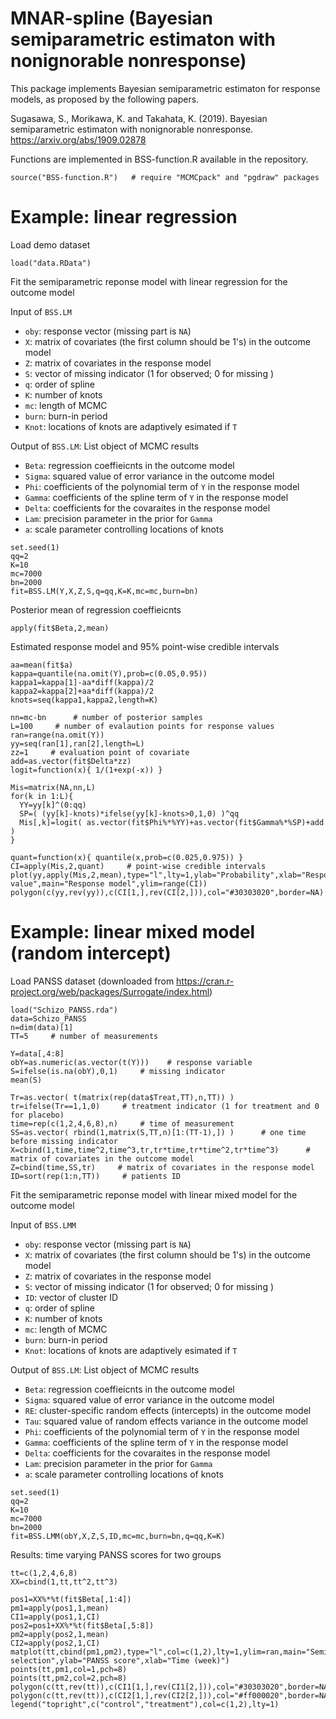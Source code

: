 # MNAR-spline (Bayesian semiparametric estimaton with nonignorable nonresponse)

This package implements Bayesian semiparametric estimaton for response models, as proposed by the following papers.

Sugasawa, S., Morikawa, K. and Takahata, K. (2019). Bayesian semiparametric estimaton with nonignorable nonresponse. https://arxiv.org/abs/1909.02878

Functions are implemented in BSS-function.R available in the repository.

```{r}
source("BSS-function.R")   # require "MCMCpack" and "pgdraw" packages
```


# Example: linear regression 

Load demo dataset
```{r}
load("data.RData")
```

Fit the semiparametric reponse model with linear regression for the outcome model

Input of `BSS.LM`

- `oby`: response vector (missing part is `NA`)
- `X`: matrix of covariates (the first column should be 1's) in the outcome model
- `Z`: matrix of covariates in the response model
- `S`: vector of missing indicator (1 for observed; 0 for missing )
- `q`: order of spline 
- `K`: number of knots
- `mc`: length of MCMC 
- `burn`: burn-in period
- `Knot`: locations of knots are adaptively esimated if `T`

Output of `BSS.LM`: List object of MCMC results

- `Beta`: regression coeffieicnts in the outcome model
- `Sigma`: squared value of error variance in the outcome model
- `Phi`: coefficients of the polynomial term of `Y` in the response model
- `Gamma`: coefficients of the spline term of `Y` in the response model
- `Delta`: coefficients for the covaraites in the response model
- `Lam`: precision parameter in the prior for `Gamma`
- `a`: scale parameter controlling locations of knots

```{r}
set.seed(1)
qq=2
K=10
mc=7000
bn=2000
fit=BSS.LM(Y,X,Z,S,q=qq,K=K,mc=mc,burn=bn)
```

Posterior mean of regression coeffieicnts
```{r}
apply(fit$Beta,2,mean)
```

Estimated response model and 95% point-wise credible intervals
```{r}
aa=mean(fit$a)  
kappa=quantile(na.omit(Y),prob=c(0.05,0.95))
kappa1=kappa[1]-aa*diff(kappa)/2
kappa2=kappa[2]+aa*diff(kappa)/2
knots=seq(kappa1,kappa2,length=K)

nn=mc-bn      # number of posterior samples
L=100     # number of evalaution points for response values
ran=range(na.omit(Y))
yy=seq(ran[1],ran[2],length=L)
zz=1     # evaluation point of covariate
add=as.vector(fit$Delta*zz)
logit=function(x){ 1/(1+exp(-x)) }

Mis=matrix(NA,nn,L)
for(k in 1:L){
  YY=yy[k]^(0:qq)
  SP=( (yy[k]-knots)*ifelse(yy[k]-knots>0,1,0) )^qq  
  Mis[,k]=logit( as.vector(fit$Phi%*%YY)+as.vector(fit$Gamma%*%SP)+add )
}

quant=function(x){ quantile(x,prob=c(0.025,0.975)) }
CI=apply(Mis,2,quant)     # point-wise credible intervals
plot(yy,apply(Mis,2,mean),type="l",lty=1,ylab="Probability",xlab="Response value",main="Response model",ylim=range(CI))
polygon(c(yy,rev(yy)),c(CI[1,],rev(CI[2,])),col="#30303020",border=NA)
```


# Example: linear mixed model (random intercept)

Load PANSS dataset (downloaded from https://cran.r-project.org/web/packages/Surrogate/index.html)
```{r}
load("Schizo_PANSS.rda")
data=Schizo_PANSS
n=dim(data)[1]
TT=5     # number of measurements

Y=data[,4:8]
obY=as.numeric(as.vector(t(Y)))    # response variable
S=ifelse(is.na(obY),0,1)     # missing indicator
mean(S)

Tr=as.vector( t(matrix(rep(data$Treat,TT),n,TT)) )
tr=ifelse(Tr==1,1,0)     # treatment indicator (1 for treatment and 0 for placebo)
time=rep(c(1,2,4,6,8),n)     # time of measurement
SS=as.vector( rbind(1,matrix(S,TT,n)[1:(TT-1),]) )      # one time before missing indicator 
X=cbind(1,time,time^2,time^3,tr,tr*time,tr*time^2,tr*time^3)      # matrix of covariates in the outcome model
Z=cbind(time,SS,tr)     # matrix of covariates in the response model
ID=sort(rep(1:n,TT))     # patients ID
```

Fit the semiparametric reponse model with linear mixed model for the outcome model

Input of `BSS.LMM`

- `oby`: response vector (missing part is `NA`)
- `X`: matrix of covariates (the first column should be 1's) in the outcome model
- `Z`: matrix of covariates in the response model
- `S`: vector of missing indicator (1 for observed; 0 for missing )
- `ID`: vector of cluster ID
- `q`: order of spline 
- `K`: number of knots
- `mc`: length of MCMC 
- `burn`: burn-in period
- `Knot`: locations of knots are adaptively esimated if `T`

Output of `BSS.LM`: List object of MCMC results

- `Beta`: regression coeffieicnts in the outcome model
- `Sigma`: squared value of error variance in the outcome model
- `RE`: cluster-specific random effects (intercepts) in the outcome model
- `Tau`: squared value of random effects variance in the outcome model
- `Phi`: coefficients of the polynomial term of `Y` in the response model
- `Gamma`: coefficients of the spline term of `Y` in the response model
- `Delta`: coefficients for the covaraites in the response model
- `Lam`: precision parameter in the prior for `Gamma`
- `a`: scale parameter controlling locations of knots

```{r}
set.seed(1)
qq=2
K=10
mc=7000
bn=2000
fit=BSS.LMM(obY,X,Z,S,ID,mc=mc,burn=bn,q=qq,K=K)
```

Results: time varying PANSS scores for two groups
```{r}
tt=c(1,2,4,6,8)
XX=cbind(1,tt,tt^2,tt^3)

pos1=XX%*%t(fit$Beta[,1:4])
pm1=apply(pos1,1,mean)
CI1=apply(pos1,1,CI)
pos2=pos1+XX%*%t(fit$Beta[,5:8])
pm2=apply(pos2,1,mean)
CI2=apply(pos2,1,CI)
matplot(tt,cbind(pm1,pm2),type="l",col=c(1,2),lty=1,ylim=ran,main="Semiparametric selection",ylab="PANSS score",xlab="Time (week)")
points(tt,pm1,col=1,pch=8)
points(tt,pm2,col=2,pch=8)
polygon(c(tt,rev(tt)),c(CI1[1,],rev(CI1[2,])),col="#30303020",border=NA)
polygon(c(tt,rev(tt)),c(CI2[1,],rev(CI2[2,])),col="#ff000020",border=NA)
legend("topright",c("control","treatment"),col=c(1,2),lty=1)
```



